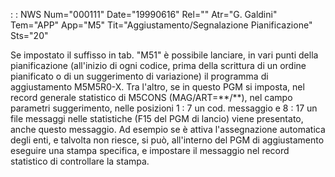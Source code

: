  :  : NWS Num="000111" Date="19990616" Rel="" Atr="G. Galdini" Tem="APP" App="M5" Tit="Aggiustamento/Segnalazione Pianificazione" Sts="20"

Se impostato il suffisso in tab. "M51" è possibile lanciare, in vari punti della pianificazione (all'inizio di ogni codice, prima della scrittura di un ordine pianificato o di un suggerimento di
variazione) il programma di aggiustamento M5M5R0-X.
Tra l'altro, se in questo PGM si imposta, nel record generale statistico di M5CONS (MAG/ART=\*\*/\*\*),
nel campo parametri suggerimento, nelle posizioni 1 : 7 un cod. messaggio e 8 : 17 un file messaggi nelle statistiche (F15 del PGM di lancio) viene presentato, anche questo messaggio.
Ad esempio se è attiva l'assegnazione automatica degli enti, e talvolta non riesce, si può, all'interno del PGM di aggiustamento eseguire una stampa specifica, e impostare il messaggio nel record statistico di controllare la stampa.


